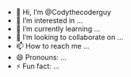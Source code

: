 - 👋 Hi, I’m @Codythecoderguy
- 👀 I’m interested in ...
- 🌱 I’m currently learning ...
- 💞️ I’m looking to collaborate on ...
- 📫 How to reach me ...
- 😄 Pronouns: ...
- ⚡ Fun fact: ...

<!---
Codythecoderguy/Codythecoderguy is a ✨ special ✨ repository because its `README.md` (this file) appears on your GitHub profile.
You can click the Preview link to take a look at your changes.
-eat shit tod keep it i take this shit to the rcmp now fuck off-->
